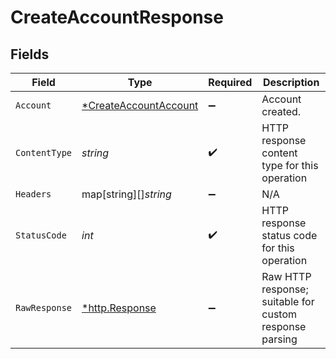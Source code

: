 # CreateAccountResponse


## Fields

| Field                                                                    | Type                                                                     | Required                                                                 | Description                                                              |
| ------------------------------------------------------------------------ | ------------------------------------------------------------------------ | ------------------------------------------------------------------------ | ------------------------------------------------------------------------ |
| `Account`                                                                | [*CreateAccountAccount](../../models/operations/createaccountaccount.md) | :heavy_minus_sign:                                                       | Account created.                                                         |
| `ContentType`                                                            | *string*                                                                 | :heavy_check_mark:                                                       | HTTP response content type for this operation                            |
| `Headers`                                                                | map[string][]*string*                                                    | :heavy_minus_sign:                                                       | N/A                                                                      |
| `StatusCode`                                                             | *int*                                                                    | :heavy_check_mark:                                                       | HTTP response status code for this operation                             |
| `RawResponse`                                                            | [*http.Response](https://pkg.go.dev/net/http#Response)                   | :heavy_minus_sign:                                                       | Raw HTTP response; suitable for custom response parsing                  |